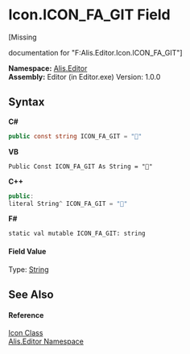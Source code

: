 # Icon.ICON_FA_GIT Field
 

\[Missing <summary> documentation for "F:Alis.Editor.Icon.ICON_FA_GIT"\]

**Namespace:**&nbsp;<a href="b150ade4-39de-a232-5f06-d3cdc1b2c538">Alis.Editor</a><br />**Assembly:**&nbsp;Editor (in Editor.exe) Version: 1.0.0

## Syntax

**C#**<br />
``` C#
public const string ICON_FA_GIT = ""
```

**VB**<br />
``` VB
Public Const ICON_FA_GIT As String = ""
```

**C++**<br />
``` C++
public:
literal String^ ICON_FA_GIT = ""
```

**F#**<br />
``` F#
static val mutable ICON_FA_GIT: string
```


#### Field Value
Type: <a href="https://docs.microsoft.com/dotnet/api/system.string" target="_blank">String</a>

## See Also


#### Reference
<a href="cc0f883c-67f8-f772-c6d7-a60b129f22a7">Icon Class</a><br /><a href="b150ade4-39de-a232-5f06-d3cdc1b2c538">Alis.Editor Namespace</a><br />